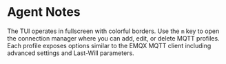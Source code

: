# Agent Notes

The TUI operates in fullscreen with colorful borders. Use the `m` key to open the connection manager where you can add, edit, or delete MQTT profiles. Each profile exposes options similar to the EMQX MQTT client including advanced settings and Last-Will parameters.
